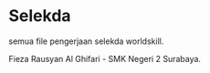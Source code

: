 # Selekda
semua file pengerjaan selekda worldskill.

Fieza Rausyan Al Ghifari - SMK Negeri 2 Surabaya.


